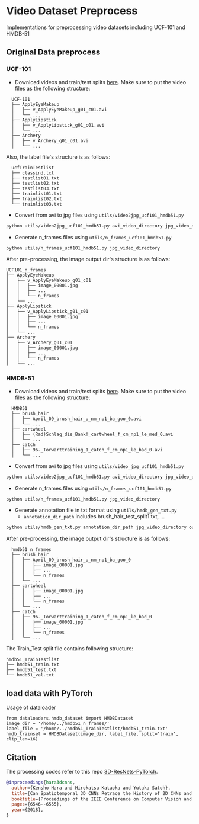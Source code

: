 # Video Dataset Preprocess
Implementations for preprocessing video datasets including UCF-101 and HMDB-51 


## Original Data preprocess

### UCF-101

* Download videos and train/test splits [here](http://crcv.ucf.edu/data/UCF101.php).
Make sure to put the video files as the following structure:
```
  UCF-101
  ├── ApplyEyeMakeup
  │   ├── v_ApplyEyeMakeup_g01_c01.avi
  │   └── ...
  ├── ApplyLipstick
  │   ├── v_ApplyLipstick_g01_c01.avi
  │   └── ...
  ├── Archery
  │   ├── v_Archery_g01_c01.avi
  │   └── ...
```

Also, the label file's structure is as follows:
```
  ucfTrainTestlist
  ├── classind.txt
  ├── testlist01.txt
  ├── testlist02.txt
  ├── testlist03.txt
  ├── trainlist01.txt
  ├── trainlist02.txt 
  └── trainlist03.txt 
```

* Convert from avi to jpg files using ```utils/video2jpg_ucf101_hmdb51.py```

```bash
python utils/video2jpg_ucf101_hmdb51.py avi_video_directory jpg_video_directory
```

* Generate n_frames files using ```utils/n_frames_ucf101_hmdb51.py```

```bash
python utils/n_frames_ucf101_hmdb51.py jpg_video_directory
```

After pre-processing, the image output dir's structure is as follows:
  ```
  UCF101_n_frames
  ├── ApplyEyeMakeup
  │   ├── v_ApplyEyeMakeup_g01_c01
  │   │   ├── image_00001.jpg
  │   │   ├── ...
  │   │   └── n_frames
  │   └── ...
  ├── ApplyLipstick
  │   ├── v_ApplyLipstick_g01_c01
  │   │   ├── image_00001.jpg
  │   │   ├── ...
  │   │   └── n_frames
  │   └── ...
  ├── Archery
  │   ├── v_Archery_g01_c01
  │   │   ├── image_00001.jpg
  │   │   ├── ...
  │   │   └── n_frames
  │   └── ...
  ```


### HMDB-51

* Download videos and train/test splits [here](http://serre-lab.clps.brown.edu/resource/hmdb-a-large-human-motion-database/).
Make sure to put the video files as the following structure:
```
  HMDB51
  ├── brush_hair
  │   ├── April_09_brush_hair_u_nm_np1_ba_goo_0.avi
  │   └── ...
  ├── cartwheel
  │   ├── (Rad)Schlag_die_Bank!_cartwheel_f_cm_np1_le_med_0.avi
  │   └── ...
  ├── catch
  │   ├── 96-_Torwarttraining_1_catch_f_cm_np1_le_bad_0.avi
  │   └── ...
```                 

* Convert from avi to jpg files using ```utils/video_jpg_ucf101_hmdb51.py```

```bash
python utils/video2jpg_ucf101_hmdb51.py avi_video_directory jpg_video_directory
```

* Generate n_frames files using ```utils/n_frames_ucf101_hmdb51.py```

```bash
python utils/n_frames_ucf101_hmdb51.py jpg_video_directory
```

* Generate annotation file in txt format using ```utils/hmdb_gen_txt.py```
  * ```annotation_dir_path``` includes brush_hair_test_split1.txt, ...

```bash
python utils/hmdb_gen_txt.py annotation_dir_path jpg_video_directory outdir
```

After pre-processing, the image output dir's structure is as follows:
```
  hmdb51_n_frames
  ├── brush_hair
  │   ├── April_09_brush_hair_u_nm_np1_ba_goo_0
  │   │   ├── image_00001.jpg
  │   │   ├── ...
  │   │   └── n_frames
  │   └── ...
  ├── cartwheel
  │   │   ├── image_00001.jpg
  │   │   ├── ...
  │   │   └── n_frames
  │   └── ...
  ├── catch
  │   ├── 96-_Torwarttraining_1_catch_f_cm_np1_le_bad_0
  │   │   ├── image_00001.jpg
  │   │   ├── ...
  │   │   └── n_frames
  │   └── ...
``` 

The Train_Test split file contains following structure:
```
hmdb51_TrainTestlist
├── hmdb51_train.txt
├── hmdb51_test.txt
└── hmdb51_val.txt
```

## load data with PyTorch
Usage of dataloader
``` 
from dataloaders.hmdb_dataset import HMDBDataset
image_dir = '/home/../hmdb51_n_frames/'
label_file = '/home/../hmdb51_TrainTestlist/hmdb51_train.txt'
hmdb_trainset = HMDBDataset(image_dir, label_file, split='train', clip_len=16)
```

## Citation
The processing codes refer to this repo [3D-ResNets-PyTorch](https://github.com/kenshohara/3D-ResNets-PyTorch).
```bibtex
@inproceedings{hara3dcnns,
  author={Kensho Hara and Hirokatsu Kataoka and Yutaka Satoh},
  title={Can Spatiotemporal 3D CNNs Retrace the History of 2D CNNs and ImageNet?},
  booktitle={Proceedings of the IEEE Conference on Computer Vision and Pattern Recognition (CVPR)},
  pages={6546--6555},
  year={2018},
}
```